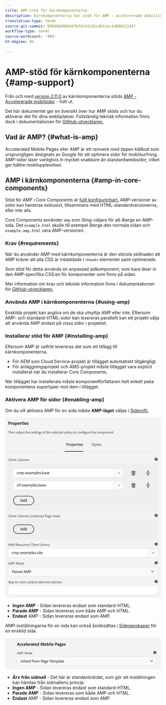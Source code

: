 ```yaml
---
title: AMP-stöd för kärnkomponenterna
description: Kärnkomponenterna har stöd för AMP - accelererade mobilsidor
translation-type: tm+mt
source-git-commit: 905096d909d4fbf624152ba3b5cbc1d80637245f
workflow-type: tm+mt
source-wordcount: '493'
ht-degree: 0%

---
```



# AMP-stöd för kärnkomponenterna {#amp-support}

Från och med [version 2.11.0](/help/versions.md) av kärnkomponenterna stöds [AMP - Accelererade mobilsidor](https://developers.google.com/amp) - fullt ut.

Det här dokumentet ger en översikt över hur AMP stöds och hur du aktiverar det för dina webbplatser. Fullständig teknisk information finns dock i dokumentationen för [GitHub-utvecklaren.](https://github.com/adobe/aem-core-wcm-components/tree/master/extensions/amp)

## Vad är AMP? {#what-is-amp}

Accelerated Mobile Pages eller AMP är ett ramverk med öppen källkod som ursprungligen designats av Google för att optimera sidor för mobilsurfning. AMP-sidor läser vanligtvis in mycket snabbare än standardwebbsidor, vilket ger bättre mobilupplevelser.

## AMP i kärnkomponenterna {#amp-in-core-components}

Stöd för AMP i Core Components är [fullt konfigurerbart.](#enabling-amp) AMP-versioner av sidor kan hanteras exklusivt, tillsammans med HTML-standardversionerna, eller inte alls.

Core Components använder `amp` som Sling-väljare för att återge en AMP-sida. Det `example.html` skulle till exempel återge den normala sidan och `example.amp.html` vara AMP-versionen.

### Krav {#requirements}

När du använder AMP med kärnkomponenterna är den största skillnaden att AMP kräver att alla CSS är inbäddade i `<head>` elementet samt optimerade.

Som stöd för detta används en anpassad sidkomponent, som bara läser in den AMP-specifika CSS:en för komponenter som finns på sidan.

Mer information om krav och teknisk information finns i dokumentationen för [GitHub-utvecklaren.](https://github.com/adobe/aem-core-wcm-components/tree/master/extensions/amp)

### Använda AMP i kärnkomponenterna {#using-amp}

Enskilda projekt kan avgöra om de ska utnyttja AMP eller inte. Eftersom AMP- och standard-HTML-sidor kan levereras parallellt kan ett projekt välja att använda AMP endast på vissa sidor i projektet.

### Installerar stöd för AMP {#installing-amp}

Eftersom AMP är valfritt levereras det som ett tillägg till kärnkomponenterna.

* För AEM som Cloud Service-projekt är tillägget automatiskt tillgängligt.
* För anläggningsprojekt och AMS-projekt måste tillägget vara explicit installerat när du installerar Core Components.

När tillägget har installerats måste komponentförfattaren helt enkelt peka komponentens supertyper mot dem i tillägget.

### Aktivera AMP för sidor {#enabling-amp}

Om du vill aktivera AMP för en sida måste **AMP-läget** väljas i [Sidprofil.](https://docs.adobe.com/content/help/en/experience-manager-65/authoring/siteandpage/templates.html#editingatemplatepagepolicies)

![Alternativ för AMP-sidprofil](/help/assets/amp-policy.png)

* **Ingen AMP** - Sidan levereras endast som standard-HTML.
* **Parade AMP** - Sidan levereras som både AMP och HTML.
* **Endast** AMP - Sidan levereras endast som AMP.

AMP-inställningarna för en sida kan också åsidosättas i [Sidegenskaper](https://docs.adobe.com/content/help/en/experience-manager-65/authoring/authoring/editing-page-properties.html) för en enskild sida.

![Egenskaper för AMP-sida](/help/assets/amp-page-properties.png)

* **Ärv från sidmall** - Det här är standardvärdet, som gör att inställningen kan hämtas från sidmallens princip.
* **Ingen AMP** - Sidan levereras endast som standard-HTML.
* **Parade AMP** - Sidan levereras som både AMP och HTML.
* **Endast** AMP - Sidan levereras endast som AMP.

